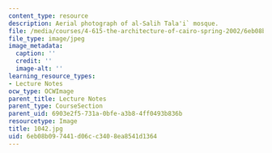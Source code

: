 ```yaml
---
content_type: resource
description: Aerial photograph of al-Salih Tala'i` mosque.
file: /media/courses/4-615-the-architecture-of-cairo-spring-2002/6eb08b097441d06cc3408ea8541d1364_1042.jpg
file_type: image/jpeg
image_metadata:
  caption: ''
  credit: ''
  image-alt: ''
learning_resource_types:
- Lecture Notes
ocw_type: OCWImage
parent_title: Lecture Notes
parent_type: CourseSection
parent_uid: 6903e2f5-731a-0bfe-a3b8-4ff0493b836b
resourcetype: Image
title: 1042.jpg
uid: 6eb08b09-7441-d06c-c340-8ea8541d1364
---
```

